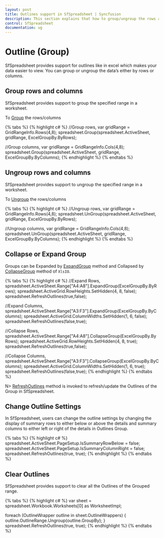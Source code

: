 ```yaml
---
layout: post
title: Outlines support in SfSpreadsheet | Syncfusion
description: This section explains that how to group/ungroup the rows and columns in SfSpreadsheet for Syncfusion Essential WPF.
control: SfSpreadsheet
documentation: ug
---
```


# Outline (Group)

SfSpreadsheet provides support for outlines like in excel which makes your data easier to view. You can group or ungroup the data’s either by rows or columns.

## Group rows and columns

SfSpreadsheet provides support to group the specified range in a worksheet.

To [Group](https://help.syncfusion.com/cr/wpf/Syncfusion.UI.Xaml.Spreadsheet.SfSpreadsheet.html#Syncfusion_UI_Xaml_Spreadsheet_SfSpreadsheet_Group_Syncfusion_XlsIO_IWorksheet_Syncfusion_UI_Xaml_CellGrid_GridRangeInfo_Syncfusion_XlsIO_ExcelGroupBy_) the rows/columns

{% tabs %}
{% highlight c# %}
//Group rows,
var gridRange = GridRangeInfo.Rows(4,8);
spreadsheet.Group(spreadsheet.ActiveSheet, gridRange, ExcelGroupBy.ByRows);

//Group columns,
var gridRange = GridRangeInfo.Cols(4,8);
spreadsheet.Group(spreadsheet.ActiveSheet, gridRange, ExcelGroupBy.ByColumns);
{% endhighlight %}
{% endtabs %}

## Ungroup rows and columns

SfSpreadsheet provides support to ungroup the specified range in a worksheet.

To [Ungroup](https://help.syncfusion.com/cr/wpf/Syncfusion.UI.Xaml.Spreadsheet.SfSpreadsheet.html#Syncfusion_UI_Xaml_Spreadsheet_SfSpreadsheet_UnGroup_Syncfusion_XlsIO_IWorksheet_Syncfusion_UI_Xaml_CellGrid_GridRangeInfo_Syncfusion_XlsIO_ExcelGroupBy_) the rows/columns

{% tabs %}
{% highlight c# %}
//Ungroup rows,
var gridRange = GridRangeInfo.Rows(4,8);
spreadsheet.UnGroup(spreadsheet.ActiveSheet, gridRange, ExcelGroupBy.ByRows);

//Ungroup columns,
var gridRange = GridRangeInfo.Cols(4,8);
spreadsheet.UnGroup(spreadsheet.ActiveSheet, gridRange, ExcelGroupBy.ByColumns);
{% endhighlight %}
{% endtabs %}

## Collapse or Expand Group

Groups can be Expanded by [ExpandGroup](https://help.syncfusion.com/cr/wpf/Syncfusion.XlsIO.IRange.html#Syncfusion_XlsIO_IRange_ExpandGroup_Syncfusion_XlsIO_ExcelGroupBy_) method  and Collapsed  by [CollapseGroup](https://help.syncfusion.com/cr/wpf/Syncfusion.XlsIO.IRange.html#Syncfusion_XlsIO_IRange_CollapseGroup_Syncfusion_XlsIO_ExcelGroupBy_) method of `XlsIO`.

{% tabs %}
{% highlight c# %}
//Expand Rows,
spreadsheet.ActiveSheet.Range["A4:A8"].ExpandGroup(ExcelGroupBy.ByRows);
spreadsheet.ActiveGrid.RowHeights.SetHidden(4, 8, false);
spreadsheet.RefreshOutlines(true,false);

//Expand Columns,
spreadsheet.ActiveSheet.Range["A3:F3"].ExpandGroup(ExcelGroupBy.ByColumns);
spreadsheet.ActiveGrid.ColumnWidths.SetHidden(1, 6, false);
spreadsheet.RefreshOutlines(false,true);

//Collapse Rows,
spreadsheet.ActiveSheet.Range["A4:A8"].CollapseGroup(ExcelGroupBy.ByRows);
spreadsheet.ActiveGrid.RowHeights.SetHidden(4, 8, true);
spreadsheet.RefreshOutlines(true,false);

//Collapse Columns,
spreadsheet.ActiveSheet.Range["A3:F3"].CollapseGroup(ExcelGroupBy.ByColumns);
spreadsheet.ActiveGrid.ColumnWidths.SetHidden(1, 6, true);
spreadsheet.RefreshOutlines(false,true);
{% endhighlight %}
{% endtabs %}

N> [RefreshOutlines](https://help.syncfusion.com/cr/wpf/Syncfusion.UI.Xaml.Spreadsheet.SfSpreadsheet.html#Syncfusion_UI_Xaml_Spreadsheet_SfSpreadsheet_RefreshOutlines_System_Boolean_System_Boolean_) method is invoked to refresh/update the Outlines of the Group in SfSpreadsheet.

## Change Outline Settings

In SfSpreadsheet, users can change the outline settings by changing the display of summary rows to either below or above the details and summary columns to  either left or right of the details in Outlines Group.

{% tabs %}
{% highlight c# %}
spreadsheet.ActiveSheet.PageSetup.IsSummaryRowBelow = false;
spreadsheet.ActiveSheet.PageSetup.IsSummaryColumnRight = false;
spreadsheet.RefreshOutlines(true, true);
{% endhighlight %}
{% endtabs %}
           
## Clear Outlines

SfSpreadsheet provides support to clear all the Outlines of the Grouped range.

{% tabs %}
{% highlight c# %}
var sheet = spreadsheet.Workbook.Worksheets[0] as WorksheetImpl;

foreach (OutlineWrapper outline in sheet.OutlineWrappers)
{
  outline.OutlineRange.Ungroup(outline.GroupBy);
}
spreadsheet.RefreshOutlines(true, true);
{% endhighlight %}
{% endtabs %}
